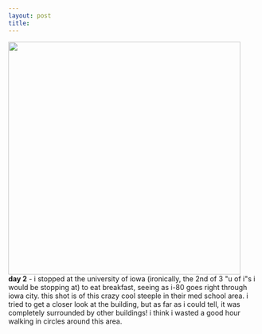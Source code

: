 ```yaml
---
layout: post
title: 
---
```


<a href="images/6.jpg"><img width=466 src="images/6.jpg"/></a><br/>
<b>day 2</b> - i stopped at the university of iowa (ironically, the 2nd of 3 "u of i"s i would be stopping at) to eat breakfast, seeing as i-80 goes right through iowa city. this shot is of this crazy cool steeple in their med school area. i tried to get a closer look at the building, but as far as i could tell, it was completely surrounded by other buildings! i think i wasted a good hour walking in circles around this area.
